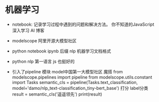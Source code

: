 # 机器学习
- notebook: 记录学习过程中遇到的问题和解决方法。
  你不知道的JavaScript 深入学习
  AI 博客

- modelscope
  阿里开源大模型社区
- python notebook
  ipynb 后缀
  nlp 机器学习文档格式

- python 
  nlp 第一语言
  js 也挺好的

- 引入了pipeline 模块
  model中国第一大模型社区
  魔搭
  from modelscope.pipelines import pipeline
  from modelscope.utils.constant import Tasks
  semantic_cls = pipeline(Tasks.text_classification, model='damo/nlp_text-classification_tiny-bert_base')
  打分 label分类
  result = semantic_cls('遥遥领先')
  print(result)
